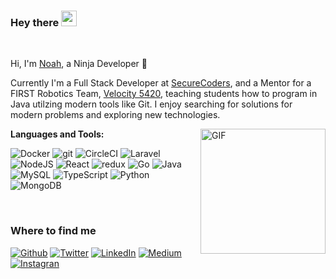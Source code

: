 ### Hey there <img src="https://media.giphy.com/media/hvRJCLFzcasrR4ia7z/giphy.gif" width="25px">

<br />

Hi, I'm [Noah](https://nhalstead.me/), a Ninja Developer 🚀

Currently I'm a Full Stack Developer at [SecureCoders](https://securecoders.com), and a Mentor for a FIRST Robotics Team, [Velocity 5420](https://www.sjrobotics.com/velocity/), teaching students how to program in Java utilzing modern tools like Git. I enjoy searching for solutions for modern problems and exploring new technologies.

<img align="right" alt="GIF" src="https://github-readme-stats.vercel.app/api/top-langs/?username=nhalstead&layout=compact&theme=gotham" height="200" />

**Languages and Tools:**

<p>
	<img alt="Docker" src="https://img.shields.io/badge/-Docker-46a2f1?style=flat-square&logo=docker&logoColor=white" />
	<img alt="git" src="https://img.shields.io/badge/-Git-F05032?style=flat-square&logo=git&logoColor=white" />
	<img alt="CircleCI" src="https://img.shields.io/badge/-CircleCI-343434?style=flat-square&logo=circleci&logoColor=white" />
	<img alt="Laravel" src="https://img.shields.io/badge/-Laravel-dd4b13?style=flat-square&logo=laravel&logoColor=white" />
	<img alt="NodeJS" src="https://img.shields.io/badge/-NodeJS-43853d?style=flat-square&logo=Node.js&logoColor=white" />
	<img alt="React" src="https://img.shields.io/badge/-React-45b8d8?style=flat-square&logo=react&logoColor=white" />
	<img alt="redux" src="https://img.shields.io/badge/-Redux-764ABC?style=flat-square&logo=redux&logoColor=white" />
	<img alt="Go" src="https://img.shields.io/badge/-Go-00ADD8?style=flat-square&logo=go&logoColor=white" />
	<img alt="Java" src="https://img.shields.io/badge/-Java-34728a?style=flat-square&logo=Java&logoColor=white" />
	<img alt="MySQL" src="https://img.shields.io/badge/-MySQL-00758F?style=flat-square&logo=mysql&logoColor=white" />
	<img alt="TypeScript" src="https://img.shields.io/badge/-TypeScript-007ACC?style=flat-square&logo=typescript&logoColor=white" />
	<img alt="Python" src="https://img.shields.io/badge/-Python-3672a6?style=flat-square&logo=python&logoColor=white" />
	<img alt="MongoDB" src="https://img.shields.io/badge/-MongoDB-13aa52?style=flat-square&logo=mongodb&logoColor=white" />
</p>

<br />

<h3>Where to find me</h3>
<p>
	<a href="https://github.com/nhalstead" target="_blank"><img alt="Github" src="https://img.shields.io/badge/GitHub-%2312100E.svg?&style=for-the-badge&logo=Github&logoColor=white" /></a>
	<a href="https://twitter.com/n_halstead3" target="_blank"><img alt="Twitter" src="https://img.shields.io/badge/twitter-%231DA1F2.svg?&style=for-the-badge&logo=twitter&logoColor=white" /></a>
	<a href="https://www.linkedin.com/in/noahhalstead" target="_blank"><img alt="LinkedIn" src="https://img.shields.io/badge/linkedin-%230077B5.svg?&style=for-the-badge&logo=linkedin&logoColor=white" /></a>
	<a href="https://medium.com/@nhalstead" target="_blank"><img alt="Medium" src="https://img.shields.io/badge/medium-%2312100E.svg?&style=for-the-badge&logo=medium&logoColor=white" /></a>
	<a href="https://instagram.com/noah0h" target="_blank"><img alt="Instagran" src="https://img.shields.io/badge/instagram-E4405F.svg?&style=for-the-badge&logo=instagram&logoColor=white" /></a>
</p>

